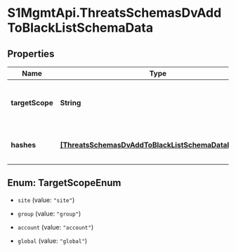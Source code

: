 # S1MgmtApi.ThreatsSchemasDvAddToBlackListSchemaData

## Properties
Name | Type | Description | Notes
------------ | ------------- | ------------- | -------------
**targetScope** | **String** | Scope of Restrictions to which each hash is added | 
**hashes** | [**[ThreatsSchemasDvAddToBlackListSchemaDataHashes]**](ThreatsSchemasDvAddToBlackListSchemaDataHashes.md) | List of hashes with their source agents | 


<a name="TargetScopeEnum"></a>
## Enum: TargetScopeEnum


* `site` (value: `"site"`)

* `group` (value: `"group"`)

* `account` (value: `"account"`)

* `global` (value: `"global"`)




